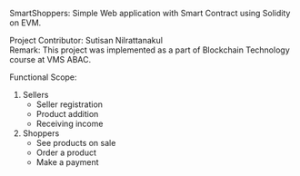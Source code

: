 SmartShoppers: Simple Web application with Smart Contract using Solidity on EVM.

Project Contributor: Sutisan Nilrattanakul <br />
Remark: This project was implemented as a part of Blockchain Technology course at VMS ABAC. 

Functional Scope: <br />
1) Sellers
   * Seller registration
   * Product addition
   * Receiving income
3) Shoppers
   * See products on sale
   * Order a product
   * Make a payment
